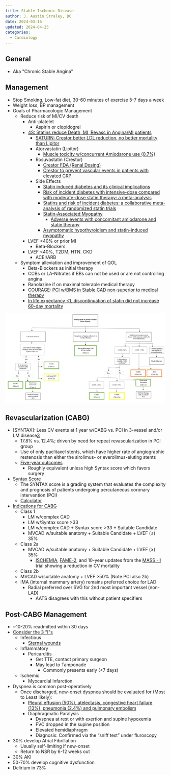 ```yaml
---
title: Stable Ischemic Disease
author: J. Austin Straley, DO
date: 2024-03-16
updated: 2024-04-25
categories:
  - Cardiology
---
```

## General

- Aka "Chronic Stable Angina"

## Management

- Stop Smoking, Low-fat diet, 30-60 minutes of exercise 5-7 days a week
- Weight loss, BP management
- Goals of Pharmacologic Management
    - Reduce risk of MI/CV death
        - Anti-platelet
            - Aspirin or clopidogrel
        - [4S: Statins reduce Death, MI, Revasc in Angina/MI patients][8]
            - [SATURN: Crestor better LDL reduction, no better mortality than Lipitor][9]
            - Atorvastatin (Lipitor)
                - [Muscle toxicity w/concurrent Amiodarone use (0.7%)][10]
            - Rosuvastatin (Crestor)
                - [Crestor FDA (Renal Dosing)][11]
                - [Crestor to prevent vascular events in patients with elevated CRP][12]
            - Side Effects
                - [Statin induced diabetes and its clinical implications][13]
                - [Risk of incident diabetes with intensive-dose compared with moderate-dose statin therapy: a meta-analysis][14]
                - [Statins and risk of incident diabetes: a collaborative meta-analysis of randomized statin trials][15]
                - [Statin-Associated Myopathy][16]
                    - [Adverse events with concomitant amiodarone and statin therapy][17]
                - [Asymptomatic hypothyroidism and statin-induced myopathy][18]
        - LVEF <40% or prior MI
            - Beta-Blockers
        - LVEF <40%, T2DM, HTN. CKD
            - ACEI/ARB
    - Symptom alleviation and improvement of QOL
        - Beta-Blockers as initial therapy
        - CCBs or LA-Nitrates if BBs can not be used or are not controlling angina
        - Ranolazine if on maximal tolerable medical therapy
        - [COURAGE: PCI w/BMS in Stable CAD non-superior to medical therapy][19]
        - [In life expectancy <1, discontinuation of statin did not increase 60-day mortality][20]

![Courtesy of Riordan M, Schuetze K.](/assets/images/im-guide/cards/stable-ischemic-disease/Vascular-EA-Schuetze-Riordan-Fig1.webp)

## Revascularization (CABG)

- [SYNTAX]: Less CV events at 1 year w/CABG vs. PCI in 3-vessel and/or LM disease[3]
    - 17.8% vs. 12.4%; driven by need for repeat revascularization in PCI group
    - Use of only paclitaxel stents, which have higher rate of angiographic restenosis than either the sirolimus- or everolimus-eluting stents
    - [Five-year outcomes][4]
        - Roughly equivalent unless high Syntax score which favors surgery
- [Syntax Score][5]
    - The SYNTAX score is a grading system that evaluates the complexity and prognosis of patients undergoing percutaneous coronary intervention (PCI)
    - [Calculator][6]
- [Indications for CABG][1]
    - Class 1
        - LM w/complex CAD
        - LM w/Syntax score >33
        - LM w/complex CAD + Syntax score >33 + Suitable Candidate
        - MVCAD w/suitable anatomy + Suitable Candidate + LVEF ($\leq$) 35%
    - Class 2a
        - MVCAD w/suitable anatomy + Suitable Candidate + LVEF ($\geq$) 35%
            - [ISCHEMIA][21], [FAME-2][22], and 10-year updates from the [MASS -II][23] trial showing a reduction in CV mortality
    - Class 2b
    - MVCAD w/suitable anatomy + LVEF >50% (Note PCI also 2b)
    - IMA (internal mammary artery) remains preferred choice for LAD
        - Radial preferred over SVG for 2nd most important vessel (non-LAD)
            - AATS disagrees with this without patient specifiers

## Post-CABG Management

- ~10-20% readmitted within 30 days
- [Consider the 3 "I"s][2]
    - Infectious
        - [Sternal wounds][7]
    - Inflammatory
        - Pericarditis
            - Get TTE, contact primary surgeon
            - May lead to Tamponade
                - Commonly presents early (<7 days)
    - Ischemic
        - Myocardial Infarction
- Dyspnea is common post-operatively
    - Once discharged, new-onset dyspnea should be evaluated for (Most to Least likely):
        - [Pleural effusion (50%), atelectasis, congestive heart failure (13%), pneumonia (2.4%) and pulmonary embolism][24]
        - Diaphragmatic Paralysis
            - Dyspnea at rest or with exertion and supine hypoxemia
            - FVC dropped in the supine position
            - Elevated hemidiaphragm
            - Diagnosis: Confirmed via the “sniff test” under fluroscopy
- 30% develop Atrial Fibrillation
    - Usually self-limiting if new-onset
    - Return to NSR by 6-12 weeks out
- 30% AKI
- 50-70% develop cognitive dysfunction
- Delirium in 73%

[1]: https://www.acc.org/Latest-in-Cardiology/Articles/2022/10/31/13/02/Key-Takeaways-From-the-2021-Coronary-Revascularization-Guidelines
[2]: https://www.ncbi.nlm.nih.gov/pmc/articles/PMC8157999/
[3]: https://www.wikijournalclub.org/wiki/SYNTAX
[4]: https://pubmed.ncbi.nlm.nih.gov/24700706/{:target="_blank"}
[5]: https://www.ncbi.nlm.nih.gov/pmc/articles/PMC4348991/
[6]: https://syntaxscore.org/calculator/start.htm/
[7]: https://www.cmaj.ca/content/cmaj/suppl/2021/05/04/193.19.E689.DC1/191108-view-2-at.pdf
[8]: https://pubmed.ncbi.nlm.nih.gov/7968073/{:target="_blank"}
[9]: https://pubmed.ncbi.nlm.nih.gov/22085316/{:target="_blank"}
[10]: https://pubmed.ncbi.nlm.nih.gov/15860984/{:target="_blank"}
[11]: https://www.accessdata.fda.gov/drugsatfda_docs/label/2020/021366s040s041lbl.pdf
[12]: https://pubmed.ncbi.nlm.nih.gov/18997196/{:target="_blank"}
[13]: https://pubmed.ncbi.nlm.nih.gov/25210397/{:target="_blank"}
[14]: https://pubmed.ncbi.nlm.nih.gov/21693744/{:target="_blank"}
[15]: https://pubmed.ncbi.nlm.nih.gov/20167359/{:target="_blank"}
[16]: https://pubmed.ncbi.nlm.nih.gov/12672737/{:target="_blank"}
[17]: https://pubmed.ncbi.nlm.nih.gov/15860984/{:target="_blank"}
[18]: https://pubmed.ncbi.nlm.nih.gov/17872677/{:target="_blank"}
[19]: https://pubmed.ncbi.nlm.nih.gov/17387127/{:target="_blank"}
[20]: https://pubmed.ncbi.nlm.nih.gov/20818875/{:target="_blank"}
[21]: https://www.nejm.org/doi/full/10.1056/NEJMoa1915922
[22]: https://pubmed.ncbi.nlm.nih.gov/20733102/
[23]: https://pubmed.ncbi.nlm.nih.gov/25176289/
[24]: https://www.cmaj.ca/content/193/19/E689/tab-related-content/
